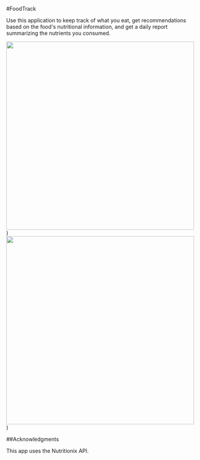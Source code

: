 #FoodTrack

Use this application to keep track of what you eat, get recommendations based on the food's nutritional information, and get a daily report summarizing the nutrients you consumed. 

<img src = "https://cloud.githubusercontent.com/assets/16930791/21409987/de9b0d92-c79a-11e6-8722-a23255ed8e65.png" width="500"/>) <img src = "https://cloud.githubusercontent.com/assets/16930791/21410038/349b646c-c79b-11e6-944d-38c3655af328.png" width="500"/>)



##Acknowledgments

This app uses the Nutritionix API. 
